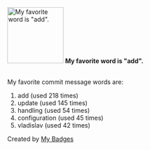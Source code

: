 <img src="https://my-badges.github.io/my-badges/favorite-word.png" alt="My favorite word is &quot;add&quot;." title="My favorite word is &quot;add&quot;." width="128">
<strong>My favorite word is &quot;add&quot;.</strong>
<br><br>

My favorite commit message words are:

1. add (used 218 times)
2. update (used 145 times)
3. handling (used 54 times)
4. configuration (used 45 times)
5. vladislav (used 42 times)


Created by <a href="https://github.com/my-badges/my-badges">My Badges</a>